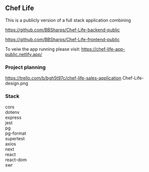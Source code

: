 ## Chef Life
This is a publicly version of a full stack application 
combining 

https://github.com/BBSharps/Chef-Life-backend-public

https://github.com/BBSharps/Chef-Life-frontend-public


To veiw the app running please visit:
https://chef-life-app-public.netlify.app/

### Project planning 
https://trello.com/b/bgh5t97c/chef-life-sales-application
Chef-Life-design.png

### Stack
cors  
dotenv  
express  
jest  
pg  
pg-format  
supertest  
axios  
next  
react  
react-dom  
swr  
